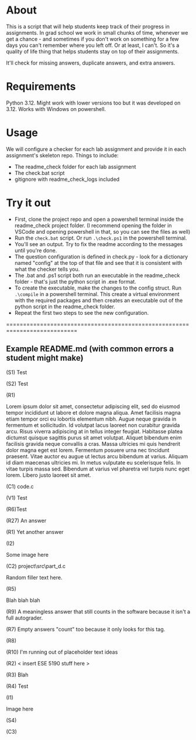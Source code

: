 # About

This is a script that will help students keep track of their progress in assignments. In grad school we work in small chunks of time, whenever we get a chance - and sometimes if you don't work on something for a few days you can't remember where you left off. Or at least, I can't. So it's a quality of life thing that helps students stay on top of their assignments. 

It'll check for missing answers, duplicate answers, and extra answers.

# Requirements

Python 3.12. Might work with lower versions too but it was developed on 3.12. Works with Windows on powershell.

# Usage

We will configure a checker for each lab assignment and provide it in each assignment's skeleton repo. Things to include:
- The readme_check folder for each lab assignment
- The check.bat script
- gitignore with readme_check_logs included

# Try it out

- First, clone the project repo and open a powershell terminal inside the readme_check project folder. (I recommend opening the folder in VSCode and opening powershell in that, so you can see the files as well)
- Run the ```check.bat``` script. Or run ```.\check.ps1``` in the powershell terminal. 
- You'll see an output. Try to fix the readme according to the messages until you're done.
- The question configuration is defined in check.py - look for a dictionary named "config" at the top of that file and see that it is consistent with what the checker tells you.
- The .bat and .ps1 script both run an executable in the readme_check folder - that's just the python script in .exe format.
- To create the executable, make the changes to the config struct. Run ```.\compile``` in a powershell terminal. This create a virtual environment with the required packages and then creates an executable out of the python script in the readme_check folder.
- Repeat the first two steps to see the new configuration.

===========================================================================

## Example README.md (with common errors a student might make)

(S1) Test

(S2) Test

(R1) 

Lorem ipsum dolor sit amet, consectetur adipiscing elit, sed do eiusmod tempor incididunt ut labore et dolore magna aliqua. Amet facilisis magna etiam tempor orci eu lobortis elementum nibh. Augue neque gravida in fermentum et sollicitudin. Id volutpat lacus laoreet non curabitur gravida arcu. Risus viverra adipiscing at in tellus integer feugiat. Habitasse platea dictumst quisque sagittis purus sit amet volutpat. Aliquet bibendum enim facilisis gravida neque convallis a cras. Massa ultricies mi quis hendrerit dolor magna eget est lorem. Fermentum posuere urna nec tincidunt praesent. Vitae auctor eu augue ut lectus arcu bibendum at varius. Aliquam id diam maecenas ultricies mi. In metus vulputate eu scelerisque felis. In vitae turpis massa sed. Bibendum at varius vel pharetra vel turpis nunc eget lorem. Libero justo laoreet sit amet.

(C1) code.c

(V1) Test

(R6)Test

(R27) An answer

(R1) Yet another answer

(I2)

Some image here

(C2) project\src\part_d.c

Random filler text here.

(R5)

Blah blah blah

(R9) A meaningless answer that still counts in the software because it isn't a full autograder.

(R7) Empty answers "count" too because it only looks for this tag.

(R8)

(R10) I'm running out of placeholder text ideas

(R2) < insert ESE 5190 stuff here >

(R3) Blah

(R4) Test

(I1)

Image here

(S4)

(C3)